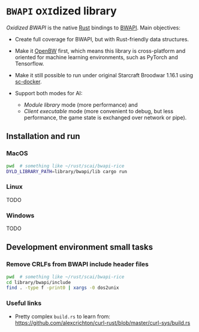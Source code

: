 # `BWAPI` o`XI`dized library
 
_Oxidized BWAPI_ is the native [Rust](https://github.com/rust-lang/rust) bindings 
to [BWAPI](https://github.com/bwapi/bwapi). Main objectives:

- Create full coverage for BWAPI, but with Rust-friendly data structures. 

- Make it [OpenBW](https://github.com/OpenBW/openbw) first, which means this library
  is cross-platform and oriented for machine learning environments,
  such as PyTorch and Tensorflow.
  
- Make it still possible to run under original Starcraft Broodwar 1.16.1 
  using [sc-docker](https://github.com/basil-ladder/sc-docker).
  
- Support both modes for AI: 
  - _Module library_ mode (more performance) and
  - _Client executable_ mode (more convenient to debug, but less performance, the
  game state is exchanged over network or pipe).

## Installation and run

### MacOS
```bash
pwd  # something like ~/rust/scai/bwapi-rice
DYLD_LIBRARY_PATH=library/bwapi/lib cargo run
```

### Linux
TODO

### Windows
TODO

## Development environment small tasks

### Remove CRLFs from BWAPI include header files
```bash
pwd  # something like ~/rust/scai/bwapi-rice
cd library/bwapi/include
find . -type f -print0 | xargs -0 dos2unix
```

### Useful links

- Pretty complex `build.rs` to learn from: https://github.com/alexcrichton/curl-rust/blob/master/curl-sys/build.rs
